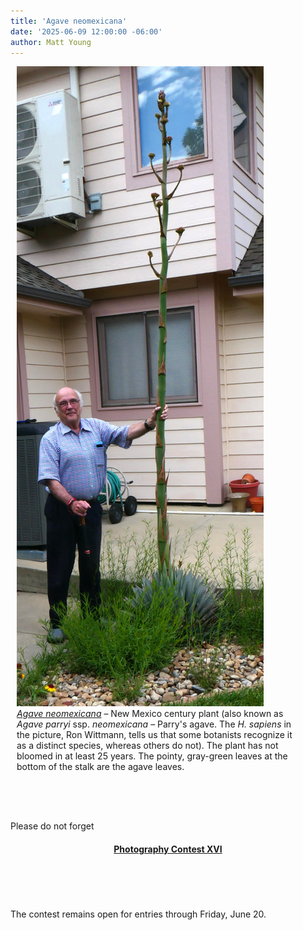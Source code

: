 ```yaml
---
title: 'Agave neomexicana'
date: '2025-06-09 12:00:00 -06:00'
author: Matt Young
---
```

<figure class="on-the-left-side" style="margin-top: 10px; margin-right: 40px; margin-bottom: 10px; margin-left: 10px;">
<img src="/uploads/2025/P1031638_Yucca_Agave_neomexicana_600.jpg" alt="New Mexico century plant"/>
<figcaption><i><a href="https://en.wikipedia.org/wiki/Agave_americana">Agave neomexicana</a></i> &ndash; New Mexico century plant (also known as <i>Agave parryi</i> ssp. <i>neomexicana</i> &ndash; Parry's agave. The <i>H. sapiens</i> in the picture, Ron Wittmann, tells us that some botanists recognize it as a distinct species, whereas others do not). The plant has not bloomed in at least 25 years. The pointy, gray-green leaves at the bottom of the stalk are the agave leaves.</figcaption>
</figure>
<br/><br/><br/><br/>
Please do not forget <br/>

<header><h4><a href="https://pandasthumb.org/archives/2025/06/photography-contest-xvi.html">Photography Contest XVI</a></h4></header> <br/>

The contest remains open for entries through Friday, June 20.
